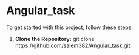 # Angular_task

To get started with this project, follow these steps:

1. **Clone the Repository:** git clone https://github.com/salem382/Angular_task.git
